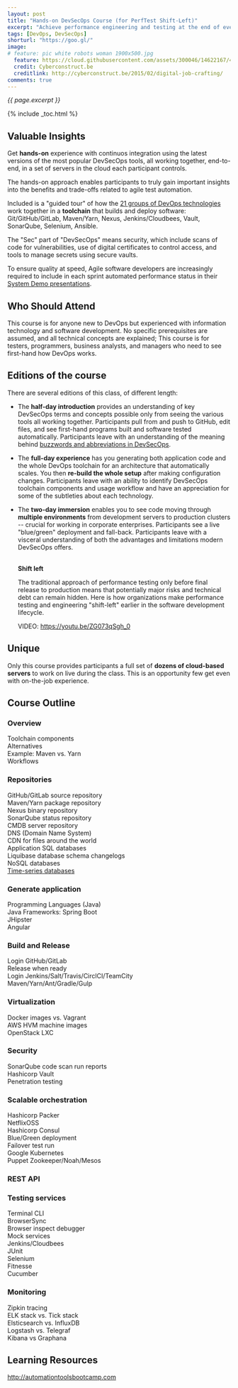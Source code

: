 ```yaml
---
layout: post
title: "Hands-on DevSecOps Course (for PerfTest Shift-Left)"
excerpt: "Achieve performance engineering and testing at the end of every sprint"
tags: [DevOps, DevSecOps]
shorturl: "https://goo.gl/"
image:
# feature: pic white robots woman 1900x500.jpg
  feature: https://cloud.githubusercontent.com/assets/300046/14622167/45abd918-0585-11e6-8537-a58e0b55e3ec.jpg
  credit: Cyberconstruct.be
  creditlink: http://cyberconstruct.be/2015/02/digital-job-crafting/
comments: true
---
```

<i>{{ page.excerpt }}</i>

{% include _toc.html %}

## Valuable Insights
Get <strong>hands-on</strong> experience with continuos integration using the latest versions of the most popular DevSecOps tools, all working together, end-to-end, in a set of servers in the cloud each participant controls.

The hands-on approach enables participants to truly gain important insights into the benefits and trade-offs related to agile test automation. 

Included is a "guided tour" of how the <a target="_blank" href="https://wilsonmar.github.io/ci-cd">21 groups of DevOps technologies</a> work together in a <strong>toolchain</strong> that builds and deploy software: Git/GitHub/GitLab, Maven/Yarn, Nexus, Jenkins/Cloudbees, Vault, SonarQube, Selenium, Ansible.

The "Sec" part of "DevSecOps" means security, which include scans of code for vulnerabilities, use of digital certificates to control access, and tools to manage secrets using secure vaults.

To ensure quality at speed, Agile software developers are increasingly required to include in each sprint automated performance status in their <a target="_blank" href="http://www.scaledagileframework.com/system-demo/">System Demo  presentations</a>.

## Who Should Attend
This course is for anyone new to DevOps but experienced with information technology and software development. No specific prerequisites are assumed, and all technical concepts are explained;  This course is for testers, programmers, business analysts, and managers who need to see first-hand how DevOps works.

## Editions of the course
There are several editions of this class, of different length:

* The <strong>half-day introduction</strong> provides an understanding of key DevSecOps terms and concepts possible only from seeing the various tools all working together. Participants pull from and push to GitHub, edit files, and see first-hand programs built and software tested automatically. Participants leave with an understanding of the meaning behind <a target="_blank" href="https://quizlet.com/222277746/devsecops-acronyms-and-buzzwords-flash-cards/">buzzwords and abbreviations in DevSecOps</a>.

* The <strong>full-day experience</strong> has you generating both application code and the whole DevOps toolchain for an architecture that automatically scales. You then <strong>re-build the whole setup</strong> after making configuration changes. Participants leave with an ability to identify DevSecOps toolchain components and usage workflow and have an appreciation for some of the subtleties about each technology.

* The <strong>two-day immersion</strong> enables you to see code moving through <strong>multiple environments</strong> from development servers to production clusters -- crucial for working in corporate enterprises. Participants see a live "blue/green" deployment and fall-back. Participants leave with a visceral understanding of both the advantages and limitations modern DevSecOps offers.
<br /><br />

   <strong>Shift left</strong>

   The traditional approach of performance testing only before final release to production means that potentially major risks and technical debt can remain hidden. Here is how organizations make performance testing and engineering "shift-left" earlier in the software development lifecycle. 

   <amp-youtube data-videoid="ZG073qSgh_0" layout="responsive" width="480" height="270"></amp-youtube>
   VIDEO: https://youtu.be/ZG073qSgh_0

## Unique 
Only this course provides participants a full set of <strong>dozens of cloud-based servers</strong> to work on live during the class. This is an opportunity few get even with on-the-job experience.

## Course Outline

### Overview
Toolchain components<br />
Alternatives<br />
Example: Maven vs. Yarn<br />
Workflows<br />

### Repositories
GitHub/GitLab source repository<br />
Maven/Yarn package repository<br />
Nexus binary repository<br />
SonarQube status repository<br />
CMDB server repository<br />
DNS (Domain Name System)<br />
CDN for files around the world<br />
Application SQL databases<br />
Liquibase database schema changelogs<br />
NoSQL databases<br />
[Time-series databases](/time-series/)<br />

### Generate application
Programming Languages (Java)<br />
Java Frameworks: Spring Boot<br />
JHipster<br />
Angular<br />

### Build and Release
Login GitHub/GitLab<br />
Release when ready<br />
Login Jenkins/Salt/Travis/CirclCI/TeamCity<br />
Maven/Yarn/Ant/Gradle/Gulp<br />

### Virtualization
Docker images vs. Vagrant<br />
AWS HVM machine images<br />
OpenStack LXC<br />

### Security
SonarQube code scan run reports<br />
Hashicorp Vault<br />
Penetration testing<br />

### Scalable orchestration
Hashicorp Packer<br />
NetflixOSS<br />
Hashicorp Consul<br />
Blue/Green deployment<br />
Failover test run<br />
Google Kubernetes<br />
Puppet Zookeeper/Noah/Mesos<br />

### REST API

### Testing services
Terminal CLI<br />
BrowserSync<br />
Browser inspect debugger<br />
Mock services<br />
Jenkins/Cloudbees<br />
JUnit<br />
Selenium<br />
Fitnesse<br />
Cucumber<br />

### Monitoring
Zipkin tracing<br />
ELK stack vs. Tick stack<br />
Elsticsearch vs. InfluxDB<br />
Logstash vs. Telegraf<br />
Kibana vs Graphana<br />


## Learning Resources

http://automationtoolsbootcamp.com


